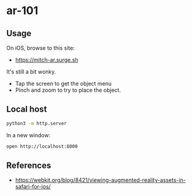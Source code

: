 ar-101
==

## Usage

On iOS, browse to this site:

* https://mitch-ar.surge.sh

It's still a bit wonky.

* Tap the screen to get the object menu
* Pinch and zoom to try to place the object.

## Local host

```sh
python3 -m http.server
```

In a new window:

```sh
open http://localhost:8000
```

## References

* https://webkit.org/blog/8421/viewing-augmented-reality-assets-in-safari-for-ios/
